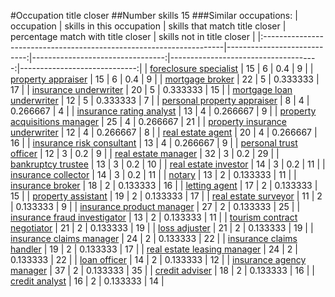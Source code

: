 #Occupation title closer
##Number skills 15
###Similar occupations:
| occupation                                                          |   skills in this occupation |   skills that match title closer |   percentage match with title closer |   skills not in title closer |
|:--------------------------------------------------------------------|----------------------------:|---------------------------------:|-------------------------------------:|-----------------------------:|
| [foreclosure specialist](foreclosure_specialist.md)                 |                          15 |                                6 |                             0.4      |                            9 |
| [property appraiser](property_appraiser.md)                         |                          15 |                                6 |                             0.4      |                            9 |
| [mortgage broker](mortgage_broker.md)                               |                          22 |                                5 |                             0.333333 |                           17 |
| [insurance underwriter](insurance_underwriter.md)                   |                          20 |                                5 |                             0.333333 |                           15 |
| [mortgage loan underwriter](mortgage_loan_underwriter.md)           |                          12 |                                5 |                             0.333333 |                            7 |
| [personal property appraiser](personal_property_appraiser.md)       |                           8 |                                4 |                             0.266667 |                            4 |
| [insurance rating analyst](insurance_rating_analyst.md)             |                          13 |                                4 |                             0.266667 |                            9 |
| [property acquisitions manager](property_acquisitions_manager.md)   |                          25 |                                4 |                             0.266667 |                           21 |
| [property insurance underwriter](property_insurance_underwriter.md) |                          12 |                                4 |                             0.266667 |                            8 |
| [real estate agent](real_estate_agent.md)                           |                          20 |                                4 |                             0.266667 |                           16 |
| [insurance risk consultant](insurance_risk_consultant.md)           |                          13 |                                4 |                             0.266667 |                            9 |
| [personal trust officer](personal_trust_officer.md)                 |                          12 |                                3 |                             0.2      |                            9 |
| [real estate manager](real_estate_manager.md)                       |                          32 |                                3 |                             0.2      |                           29 |
| [bankruptcy trustee](bankruptcy_trustee.md)                         |                          13 |                                3 |                             0.2      |                           10 |
| [real estate investor](real_estate_investor.md)                     |                          14 |                                3 |                             0.2      |                           11 |
| [insurance collector](insurance_collector.md)                       |                          14 |                                3 |                             0.2      |                           11 |
| [notary](notary.md)                                                 |                          13 |                                2 |                             0.133333 |                           11 |
| [insurance broker](insurance_broker.md)                             |                          18 |                                2 |                             0.133333 |                           16 |
| [letting agent](letting_agent.md)                                   |                          17 |                                2 |                             0.133333 |                           15 |
| [property assistant](property_assistant.md)                         |                          19 |                                2 |                             0.133333 |                           17 |
| [real estate surveyor](real_estate_surveyor.md)                     |                          11 |                                2 |                             0.133333 |                            9 |
| [insurance product manager](insurance_product_manager.md)           |                          27 |                                2 |                             0.133333 |                           25 |
| [insurance fraud investigator](insurance_fraud_investigator.md)     |                          13 |                                2 |                             0.133333 |                           11 |
| [tourism contract negotiator](tourism_contract_negotiator.md)       |                          21 |                                2 |                             0.133333 |                           19 |
| [loss adjuster](loss_adjuster.md)                                   |                          21 |                                2 |                             0.133333 |                           19 |
| [insurance claims manager](insurance_claims_manager.md)             |                          24 |                                2 |                             0.133333 |                           22 |
| [insurance claims handler](insurance_claims_handler.md)             |                          19 |                                2 |                             0.133333 |                           17 |
| [real estate leasing manager](real_estate_leasing_manager.md)       |                          24 |                                2 |                             0.133333 |                           22 |
| [loan officer](loan_officer.md)                                     |                          14 |                                2 |                             0.133333 |                           12 |
| [insurance agency manager](insurance_agency_manager.md)             |                          37 |                                2 |                             0.133333 |                           35 |
| [credit adviser](credit_adviser.md)                                 |                          18 |                                2 |                             0.133333 |                           16 |
| [credit analyst](credit_analyst.md)                                 |                          16 |                                2 |                             0.133333 |                           14 |
